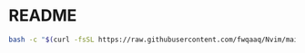# README

```bash
bash -c "$(curl -fsSL https://raw.githubusercontent.com/fwqaaq/Nvim/main/autoSettings.sh)"
```
